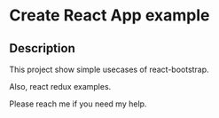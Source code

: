 # Create React App example

## Description

This project show simple usecases of react-bootstrap.

Also, react redux examples.

Please reach me if you need my help.